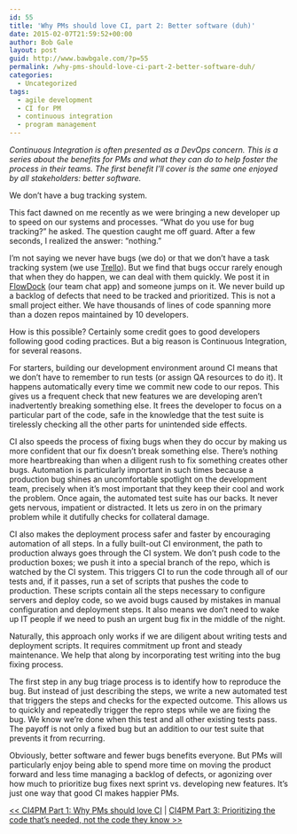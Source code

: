 ```yaml
---
id: 55
title: 'Why PMs should love CI, part 2: Better software (duh)'
date: 2015-02-07T21:59:52+00:00
author: Bob Gale
layout: post
guid: http://www.bawbgale.com/?p=55
permalink: /why-pms-should-love-ci-part-2-better-software-duh/
categories:
  - Uncategorized
tags:
  - agile development
  - CI for PM
  - continuous integration
  - program management
---
```

_Continuous Integration is often presented as a DevOps concern. This is a series about the benefits for PMs and what they can do to help foster the process in their teams. The first benefit I’ll cover is the same one enjoyed by all stakeholders: better software._

We don’t have a bug tracking system.

This fact dawned on me recently as we were bringing a new developer up to speed on our systems and processes. “What do you use for bug tracking?” he asked. The question caught me off guard. After a few seconds, I realized the answer: “nothing.&#8221;

I’m not saying we never have bugs (we do) or that we don’t have a task tracking system (we use [Trello](http://trello.com)). But we find that bugs occur rarely enough that when they do happen, we can deal with them quickly. We post it in [FlowDock](http://flowdock.com) (our team chat app) and someone jumps on it. We never build up a backlog of defects that need to be tracked and prioritized. This is not a small project either. We have thousands of lines of code spanning more than a dozen repos maintained by 10 developers.

How is this possible? Certainly some credit goes to good developers following good coding practices. But a big reason is Continuous Integration, for several reasons.

For starters, building our development environment around CI means that we don&#8217;t have to remember to run tests (or assign QA resources to do it). It happens automatically every time we commit new code to our repos. This gives us a frequent check that new features we are developing aren&#8217;t inadvertently breaking something else. It frees the developer to focus on a particular part of the code, safe in the knowledge that the test suite is tirelessly checking all the other parts for unintended side effects.

CI also speeds the process of fixing bugs when they do occur by making us more confident that our fix doesn’t break something else. There’s nothing more heartbreaking than when a diligent rush to fix something creates other bugs. Automation is particularly important in such times because a production bug shines an uncomfortable spotlight on the development team, precisely when it&#8217;s most important that they keep their cool and work the problem. Once again, the automated test suite has our backs. It never gets nervous, impatient or distracted. It lets us zero in on the primary problem while it dutifully checks for collateral damage.

CI also makes the deployment process safer and faster by encouraging automation of all steps. In a fully built-out CI environment, the path to production always goes through the CI system. We don&#8217;t push code to the production boxes; we push it into a special branch of the repo, which is watched by the CI system. This triggers CI to run the code through all of our tests and, if it passes, run a set of scripts that pushes the code to production. These scripts contain all the steps necessary to configure servers and deploy code, so we avoid bugs caused by mistakes in manual configuration and deployment steps. It also means we don’t need to wake up IT people if we need to push an urgent bug fix in the middle of the night.

Naturally, this approach only works if we are diligent about writing tests and deployment scripts. It requires commitment up front and steady maintenance. We help that along by incorporating test writing into the bug fixing process.

The first step in any bug triage process is to identify how to reproduce the bug. But instead of just describing the steps, we write a new automated test that triggers the steps and checks for the expected outcome. This allows us to quickly and repeatedly trigger the repro steps while we are fixing the bug. We know we&#8217;re done when this test and all other existing tests pass. The payoff is not only a fixed bug but an addition to our test suite that prevents it from recurring.

Obviously, better software and fewer bugs benefits everyone. But PMs will particularly enjoy being able to spend more time on moving the product forward and less time managing a backlog of defects, or agonizing over how much to prioritize bug fixes next sprint vs. developing new features. It’s just one way that good CI makes happier PMs.

[<< CI4PM Part 1: Why PMs should love CI](/why-pms-should-love-ci/ "Why PMs should love CI") | [CI4PM Part 3: Prioritizing the code that’s needed, not the code they know >>](/why-pms-should-love-ci-part-3-prioritizing-the-code-thats-needed-not-the-code-they-know/ "Why PMs should love CI, part 3: Prioritizing the code that’s needed, not the code they know")
